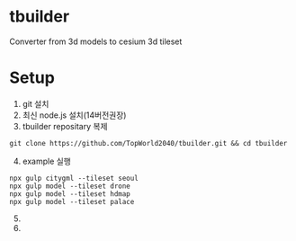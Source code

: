 # tbuilder
Converter from 3d models to cesium 3d tileset
# Setup
1. git 설치
2. 최신 node.js 설치(14버전권장)
3. tbuilder repositary 복제
```
git clone https://github.com/TopWorld2040/tbuilder.git && cd tbuilder
```
4. example 실행
```
npx gulp citygml --tileset seoul
npx gulp model --tileset drone
npx gulp model --tileset hdmap
npx gulp model --tileset palace
```
5. 
6. 
